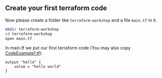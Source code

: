 ## Create your first terraform code
Now please create a folder like `terraform-workshop` and a file `main.tf` in it. 

```bash
mkdir terraform-workshop
cd terraform-workshop
open main.tf
```

In main.tf we put our first terraform code (You may also copy [CodeExample1.tf](https://github.com/FullStackS-GmbH/terraform-workshop/blob/master/Grundlagen/CodeExample1.tf)):
```
output "hello" {
    value = "hello world"
}
```